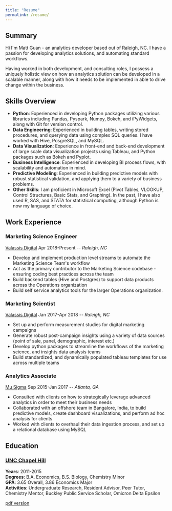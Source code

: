 ```yaml
---
title: "Resume"
permalink: /resume/
---
```

## Summary
Hi I'm Matt Guan - an analytics developer based out of Raleigh, NC. I have a passion for developing analytics solutions, and automating standard workflows.  

Having worked in both development, and consulting roles, I possess a uniquely holistic view on how an analytics solution can be developed in a scalable manner, along with how it needs to be implemented in able to drive change within the business.

## Skills Overview
* __Python__: Experienced in developing Python packages utilizing various libraries including Pandas, Pyspark, Numpy, Bokeh, and iPyWidgets, along with Git for version control.
* __Data Engineering__: Experienced in building tables, writing stored procedures, and querying data using complex SQL queries. I have worked with Hive, PosgreSQL, and MySQL.
* __Data Visualization__: Experience in front-end and back-end development of large scale data visualization projects using Tableau, and Python packages such as Bokeh and Pyplot.
* __Business Intelligence__: Experienced in developing BI process flows, with scalability and automation in mind.
* __Predictive Modeling__: Experienced in building predictive models with robust statistical validation, and applying them to a variety of business problems.
* __Other Skills__: I am proficient in Microsoft Excel (Pivot Tables, VLOOKUP, Control Structures, Basic Stats, and Graphing). In the past, I have also used R, SAS, and STATA for statistical computing, although Python is now my language of choice.

## Work Experience
### Marketing Science Engineer
<a href="https://www.valassisdigital.com/us/" target="_blank">Valassis Digital</a>
Apr 2018-Present -- _Raleigh, NC_ 
* Develop and implement production level streams to automate the Marketing Science Team's workflow
* Act as the primary contributor to the Marketing Science codebase - ensuring coding best practices across the team
* Build backend tables (Hive and Postgres) to support data products across the Operations organization
* Build self service analytics tools for the larger Operations organization.

### Marketing Scientist
<a href="https://www.valassisdigital.com/us/" target="_blank">Valassis Digital</a>
Jan 2017-Apr 2018 -- _Raleigh, NC_ 
* Set up and perform measurement studies for digital marketing campaigns
* Generate robust post-campaign insights using a variety of data sources (point of sale, panel, demographic, interest etc.)
* Develop python packages to streamline the workflows of the marketing science, and insights data analysis teams
* Build standardized, and dynamically populated tableau templates for use across multiple teams 

### Analytics Associate
<a href="https://www.mu-sigma.com/" target="_blank">Mu Sigma</a>
Sep 2015-Jan 2017 -- _Atlanta, GA_  
* Consulted with clients on how to strategically leverage advanced analytics in order to meet their business needs
* Collaborated with an offshore team in Bangalore, India, to build predictive models, create dashboard visualizations, and perform ad hoc analysis for clients
* Worked with clients to overhaul their data ingestion process, and set up a relational database using MySQL


## Education
### <a href="https://www.unc.edu/" target="_blank">UNC Chapel Hill</a>
__Years__: 2011-2015  
__Degrees__: B.A. Economics, B.S. Biology, Chemistry Minor  
__GPA__: 3.65 Overall, 3.86 Economics Major  
__Activities__: Undergraduate Research, Resident Advisor, Peer Tutor, Chemistry Mentor, Buckley Public Service Scholar, Omicron Delta Epsilon

<a href="../assets/docs/Resume(2018).pdf" target="_blank">pdf version</a>